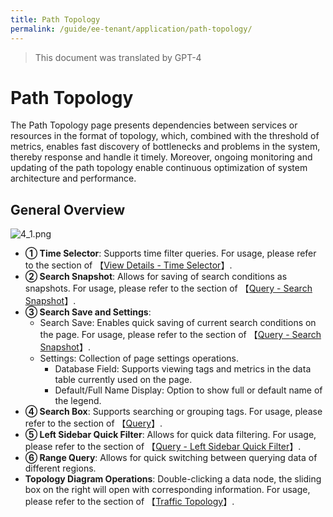 ```yaml
---
title: Path Topology
permalink: /guide/ee-tenant/application/path-topology/
---
```


> This document was translated by GPT-4

# Path Topology

The Path Topology page presents dependencies between services or resources in the format of topology, which, combined with the threshold of metrics, enables fast discovery of bottlenecks and problems in the system, thereby response and handle it timely. Moreover, ongoing monitoring and updating of the path topology enable continuous optimization of system architecture and performance.

## General Overview

![4_1.png](https://yunshan-guangzhou.oss-cn-beijing.aliyuncs.com/pub/pic/20230920650a6d7f5039d.png)

- **① Time Selector**: Supports time filter queries. For usage, please refer to the section of 【[View Details - Time Selector](../dashboard/use/)】.
- **② Search Snapshot**: Allows for saving of search conditions as snapshots. For usage, please refer to the section of 【[Query - Search Snapshot](../query/history/)】.
- **③ Search Save and Settings**:
  - Search Save: Enables quick saving of current search conditions on the page. For usage, please refer to the section of 【[Query - Search Snapshot](../query/history/)】.
  - Settings: Collection of page settings operations.
    - Database Field: Supports viewing tags and metrics in the data table currently used on the page.
    - Default/Full Name Display: Option to show full or default name of the legend.
- **④ Search Box**: Supports searching or grouping tags. For usage, please refer to the section of 【[Query](../query/overview/)】.
- **⑤ Left Sidebar Quick Filter**: Allows for quick data filtering. For usage, please refer to the section of 【[Query - Left Sidebar Quick Filter](../query/left-quick-filter/)】.
- **⑥ Range Query**: Allows for quick switching between querying data of different regions.
- **Topology Diagram Operations**: Double-clicking a data node, the sliding box on the right will open with corresponding information. For usage, please refer to the section of 【[Traffic Topology](../dashboard/panel/topology/)】.
